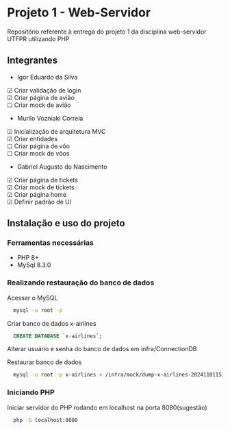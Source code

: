# Projeto 1 - Web-Servidor

Repositório referente à entrega do projeto 1 da disciplina web-servidor UTFPR utilizando PHP

## Integrantes

- Igor Eduardo da Silva

&#9745; Criar validação de login</br>
&#9745; Criar página de avião </br>
&#9744; Criar mock de avião

- Murilo Vozniaki Correia

&#9745; Inicialização de arquitetura MVC</br>
&#9745; Criar entidades</br>
&#9744; Criar página de vôo</br>
&#9744; Criar mock de vôos

- Gabriel Augusto do Nascimento

&#9745; Criar página de tickets</br>
&#9745; Criar mock de tickets</br>
&#9745; Criar página home</br>
&#9745; Definir padrão de UI


## Instalação e uso do projeto

### Ferramentas necessárias

- PHP 8+
- MySql 8.3.0

### Realizando restauração do banco de dados


Acessar o MySQL

```bash
  mysql -u root -p
```
Criar banco de dados x-airlines

```sql
  CREATE DATABASE `x-airlines`;
```

Alterar usuário e senha do banco de dados em infra/ConnectionDB

Restaurar banco de dados

```bash
  mysql -u root -p x-airlines < /infra/mock/dump-x-airlines-202411011534.sql;
```

### Iniciando PHP

Iniciar servidor do PHP rodando em localhost na porta 8080(sugestão)
```bash
  php -S localhost:8080
```
